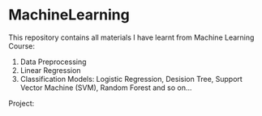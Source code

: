 # MachineLearning
This repository contains all materials I have learnt from Machine Learning Course:
1. Data Preprocessing
2. Linear Regression
3. Classification Models: Logistic Regression, Desision Tree, Support Vector Machine (SVM), Random Forest and so on...

Project:
